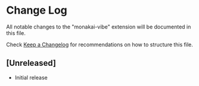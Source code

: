 # Change Log

All notable changes to the "monakai-vibe" extension will be documented in this file.

Check [Keep a Changelog](http://keepachangelog.com/) for recommendations on how to structure this file.

## [Unreleased]

- Initial release
